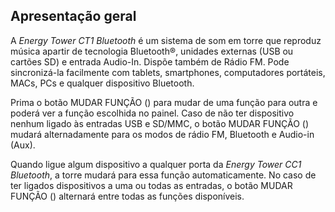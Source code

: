 ## Apresentação geral

A *Energy Tower CT1 Bluetooth* é um sistema de som em torre que reproduz música apartir de tecnologia Bluetooth®, unidades externas (USB ou cartões SD) e entrada Audio-In. Dispõe também de Rádio FM. Pode sincronizá-la facilmente com tablets, smartphones, computadores portáteis, MACs, PCs e qualquer  dispositivo  Bluetooth.

 Prima o botão MUDAR FUNÇÃO () para mudar de uma função para outra e poderá ver a função escolhida no painel. Caso de não ter dispositivo nenhum ligado às entradas USB e SD/MMC, o botão MUDAR FUNÇÃO () mudará alternadamente para os modos de rádio FM, Bluetooth e Audio-in (Aux).

Quando ligue algum dispositivo a qualquer porta da *Energy Tower CC1 Bluetooth*, a torre mudará para essa função automaticamente. No caso de ter ligados dispositivos a uma ou todas as entradas, o botão MUDAR FUNÇÃO () alternará entre todas as funções disponíveis.
